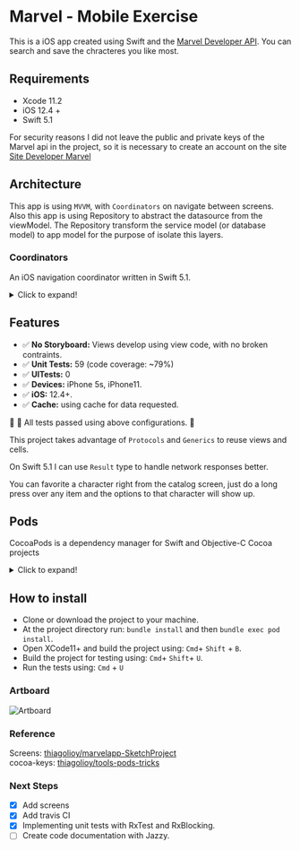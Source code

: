 
# Marvel - Mobile Exercise #

This is a iOS app created using Swift and the [Marvel Developer API](https://developer.marvel.com/).
You can search and save the chracteres you like most.

## Requirements

* Xcode 11.2
* iOS 12.4 +
* Swift 5.1

For security reasons I did not leave the public and private keys of the Marvel api in the project, so it is necessary to create an account on the site [Site Developer Marvel](https://developer.marvel.com)

## Architecture

This app is using `MVVM`, with  `Coordinators` on navigate between screens.
Also this app is using Repository to abstract the datasource from the viewModel. The Repository transform the service model (or database model) to app model for the purpose of isolate this layers.

### Coordinators
An iOS navigation coordinator written in Swift 5.1.

<details>
  <summary>Click to expand!</summary>

### About
There are a lot of implementations floating around the iOS community of using Coordinators to remove the burden of navigation from `UIViewController`s. The Coordinator pattern is so broad, however, that there a lot of different interpretions of how to implement it.

This is my own take on the Coordinator pattern.

### Purpose
In my opinion, a Coordinator serves three main purposes:

1. Handle the preparation, navigation between, and presentation of at least one - but often many - view controllers.
2. Liase between different services, like a Networking Service, in order to pull business logic out of our view controllers.
3. Optionally manage child Coordinators, in order to divy up responsibilities of complex navigation routes.

### How To Use

[My article explain this implementation](https://medium.com/@uniq.nestea/coordinators-simple-approach-f7b077f933ec)

</details>

## Features

* ✅ **No Storyboard:** Views develop using view code, with no broken contraints.
* ✅ **Unit Tests:** 59 (code coverage: ~79%)
* ✅ **UITests:** 0
* ✅ **Devices:** iPhone 5s, iPhone11.
* ✅ **iOS:** 12.4+.
* ✅ **Cache:** using cache for data requested.

🌟 💯 All tests passed using above configurations. 🌟

This project takes advantage of `Protocols` and `Generics` to reuse views and cells.

On Swift 5.1 I can use `Result` type to handle network responses better. 

You can favorite a character right from the catalog screen, just do a long press over any item and the options to that character will show up.

## Pods
CocoaPods is a dependency manager for Swift and Objective-C Cocoa projects

<details>
  <summary>Click to expand!</summary>
  
#### pod 'VService'
is an HTTP networking library written in Swift.

#### pod 'VCore'
is an library with extensions and generics functions to helper development, written in Swift.

#### pod 'SnapKit'
Less verbose Auto-Layout constraints [link](https://github.com/SnapKit/SnapKit). 

#### pod 'Hero'
is a library for building iOS view controller transitions [link](https://github.com/HeroTransitions/Hero). 

#### pod 'CollectionKit'
A modern Swift framework for building composable data-driven collection view [link](https://github.com/SoySauceLab/CollectionKit). 

#### pod 'RxSwift, RxCocoa'
An API for asynchronous programming
with observable streams [link](https://github.com/ReactiveX/RxSwift). 

#### pod 'CryptoSwift'
CryptoSwift is a growing collection of standard and secure cryptographic algorithms implemented in Swift [link](https://github.com/krzyzanowskim/CryptoSwift).

#### pod 'cocoapods-keys'
A key value store for enviroment and application keys [link](https://github.com/orta/cocoapods-keys).

</details>
  
## How to install

* Clone or download the project to your machine.
* At the project directory run: ```bundle install``` and then ```bundle exec pod install```.
* Open XCode11+ and build the project using: ```Cmd```+ ```Shift``` + ```B```.
* Build the project for testing using: ```Cmd```+ ```Shift```+ ```U```.
* Run the tests using: ```Cmd``` + ```U```


### Artboard
![Artboard](Assets/Artboard.png)

### Reference

Screens: [thiagolioy/marvelapp-SketchProject](https://github.com/thiagolioy/marvelapp-SketchProject)  
cocoa-keys: [thiagolioy/tools-pods-tricks](https://medium.com/cocoaacademymag/creating-a-ios-app-from-scratch-tools-pods-tricks-of-the-trade-and-more-part-1-a0a3f18fbd13#.fu8u4puxu)

### Next Steps  
- [X] Add screens  
- [X] Add travis CI  
- [X] Implementing unit tests with RxTest and RxBlocking.
- [ ] Create code documentation with Jazzy.  
